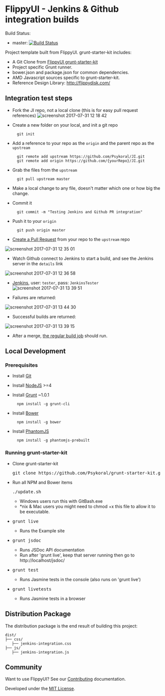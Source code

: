 FlippyUI - Jenkins & Github integration builds
====
Build Status:
- master: [![Build Status](http://build.flippydisk.com:8080/buildStatus/icon?job=Github-Auto-Build)](http://build.flippydisk.com:8080/job/Github-Auto-Build/)

Project template built from FlippyUI. grunt-starter-kit includes:

- A Git Clone from [FlippyUI grunt-starter-kit](https://github.com/Psykoral/grunt-starter-kit)
- Project specific Grunt runner.
- bower.json and package.json for common dependencies.
- AMD Javascript sources specific to grunt-starter-kit.
- Reference Design Library: http://flippydisk.com/

## Integration test steps
* Fork the JI repo, not a local clone (this is for easy pull request references)
	![screenshot 2017-07-31 12 18 42](https://user-images.githubusercontent.com/1676422/28794270-99f4c756-75ea-11e7-9b34-3e2ed711b8e3.png)
* Create a new folder on your local, and init a git repo 

		git init
		
* Add a reference to your repo as the `origin` and the parent repo as the `upstream`
		
		git remote add upstream https://github.com/Psykoral/JI.git
		git remote add origin https://github.com/{yourRepo}/JI.git

* Grab the files from the `upstream`
		
		git pull upstream master
		
* Make a local change to any file, doesn't matter which one or how big the change.
* Commit it

		git commit -m "Testing Jenkins and Github PR integration"
		
* Push it to your `origin`

		git push origin master
		
* [Create a Pull Request](https://github.com/Psykoral/JI/compare) from your repo to the `upstream` repo

![screenshot 2017-07-31 12 35 01](https://user-images.githubusercontent.com/1676422/28794880-c19e08a6-75ec-11e7-8519-e87074cb0934.png)

* Watch Github connect to Jenkins to start a build, and see the Jenkins server in the `details` link

![screenshot 2017-07-31 12 36 58](https://user-images.githubusercontent.com/1676422/28797421-1781602a-75f6-11e7-9d99-e96225eed8ba.png)

* [Jenkins](http://build.flippydisk.com:8080), user: `tester`, pass: `JenkinsTester`
![screenshot 2017-07-31 13 39 51](https://user-images.githubusercontent.com/1676422/28797491-5a2be530-75f6-11e7-8fe4-c47dcb318a8f.png)

* Failures are returned: 

![screenshot 2017-07-31 13 44 30](https://user-images.githubusercontent.com/1676422/28797512-6fde8fa4-75f6-11e7-9c3e-9ac82a79efb8.png)

* Successful builds are returned:

![screenshot 2017-07-31 13 39 15](https://user-images.githubusercontent.com/1676422/28797466-445ba9de-75f6-11e7-833b-6e63fdac8226.png)

* After a merge, [the regular build job](http://build.flippydisk.com:8080/job/Github-Auto-Build/) should run.

## Local Development

### Prerequisites

* Install [Git](https://git-scm.com/)
* Install [NodeJS](https://nodejs.org) >=4
* Install [Grunt](http://gruntjs.com/getting-started) ~1.0.1

		npm install -g grunt-cli

* Install [Bower](http://bower.io/)

		npm install -g bower

* Install [PhantomJS](http://phantomjs.org/download.html)

		npm install -g phantomjs-prebuilt

### Running grunt-starter-kit

* Clone grunt-starter-kit
	<pre>git clone https://github.com/Psykoral/grunt-starter-kit.git</pre>
* Run all NPM and Bower items
	<pre>./update.sh</pre>
	* Windows users run this with GitBash.exe
	* *nix & Mac users you might need to chmod +x this file to allow it to be executable.
* <pre>grunt live</pre>
	* Runs the Example site
* <pre>grunt jsdoc</pre>
	* Runs JSDoc API documentation
	* Run after 'grunt live', keep that server running then go to http://localhost/jsdoc/
* <pre>grunt test</pre>
	* Runs Jasmine tests in the console (also runs on 'grunt live')
* <pre>grunt livetests</pre>
	* Runs Jasmine tests in a browser

Distribution Package
-------
The distribution package is the end result of building this project:

    dist/
    ├── css/
       ├── jenkins-integration.css
    ├── js/
       ├── jenkins-integration.js

Community
-------

Want to use FlippyUI? See our [Contributing](https://github.com/Psykoral/grunt-starter-kit/blob/master/CONTRIBUTING.md) documentation.

Developed under the [MIT License](https://github.com/Psykoral/grunt-starter-kit/blob/master/LICENSE.txt).
